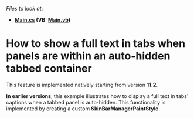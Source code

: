 <!-- default file list -->
*Files to look at*:

* **[Main.cs](./CS/WindowsApplication3/Main.cs) (VB: [Main.vb](./VB/WindowsApplication3/Main.vb))**
<!-- default file list end -->
# How to show a full text in tabs when panels are within an auto-hidden tabbed container


<p>This feature is implemented natively starting from version <strong>11.2</strong>. </p><p> <strong>In earlier versions</strong>, this example illustrates how to display a full text in tabs' captions when a tabbed panel is auto-hidden. This functionality is implemented by creating a custom<strong> SkinBarManagerPaintStyle</strong>. </p><p></p>

<br/>


